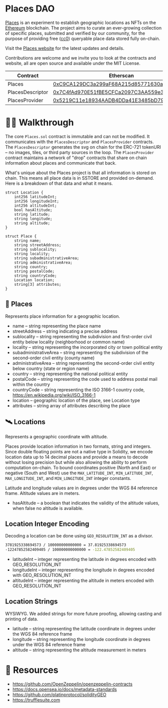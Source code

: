 # Places DAO

[Places](https://places.xyz) is an experiment to establish geographic locations as NFTs on the [Ethereum](https://ethereum.org/) blockchain. The project aims to curate an ever-growing collection of specific places, submitted and verified by our community, for the purpose of providing free ([cc0](https://creativecommons.org/share-your-work/public-domain/cc0/)) queryable place data stored fully on-chain.

Visit the [Places website](https://places.xyz) for the latest updates and details.

Contributions are welcome and we invite you to look at the contracts and website, all are open source and available under the MIT License.

| Contract | Etherscan |
|---------|---------------------------------------------------------------|
| Places | [0xC9CA129DC3a299aF68A215d85771630aec4C3C2b](https://etherscan.io/address/0xC9CA129DC3a299aF68A215d85771630aec4C3C2b#code) |
| PlacesDescriptor | [0x7C4fAd970E51fBE5CFCa2097C3AA559e3E0aEAf8](https://etherscan.io/address/0x7C4fAd970E51fBE5CFCa2097C3AA559e3E0aEAf8) |
| PlacesProvider | [0x5219C11e18934AADB4DDa41E3485bD79DAE08F10](https://etherscan.io/address/0x5219C11e18934AADB4DDa41E3485bD79DAE08F10#code) |

# 🚶‍♀️ Walkthrough

The core `Places.sol` contract is immutable and can not be modified. It communicates with the `PlacesDescriptor` and `PlacesProvider` contracts. The `PlacesDescriptor` generates the svg on chain for the ERC-721 tokenURI – no images, tiles, or third party sources in the loop. The `PlacesProvider` contract maintains a network of "drop" contracts that share on chain information about places and communicate that back.

What's unique about the Places project is that all information is stored on chain. This means all place data is in SSTORE and provided on-demand. Here is a breakdown of that data and what it means.

```
struct Location {
    int256 latitudeInt;
    int256 longitudeInt;
    int256 altitudeInt;
    bool hasAltitude;
    string latitude;
    string longitude;
    string altitude;
}

struct Place {
    string name;
    string streetAddress;
    string sublocality;
    string locality;
    string subadministrativeArea;
    string administrativeArea;
    string country;
    string postalCode;
    string countryCode;
    Location location;
    string[3] attributes;
}
```

## 📍 Places

Represents place information for a geographic location.

* name – string representing the place name
* streetAddress – string indicating a precise address
* sublocality – string representing the subdivision and first-order civil entity below locality (neighborhood or common name)
* locality – string representing the incorporated city or town political entity
* subadministrativeArea – string representing the subdivision of the second-order civil entity (county name)
* administrativeArea – string representing the second-order civil entity below country (state or region name)
* country – string representing the national political entity
* postalCode – string representing the code used to address postal mail within the country
* countryCode – string representing the ISO 3166-1 country code, https://en.wikipedia.org/wiki/ISO_3166-1
* location – geographic location of the place, see Location type
* attributes – string array of attributes describing the place

## 🛰 Locations

Represents a geographic coordinate with altitude.

Places provide location information in two formats, string and integers. Since double floating points are not a native type in Solidity, we encode location data up to 14 decimal places and provide a means to decode without losing precision but while also allowing the ability to perform computation on-chain. To bound coordinates positive (North and East) or negative (South and West) use the `MAX_LATITUDE_INT`, `MIN_LATITUDE_INT`, `MAX_LONGITUDE_INT`, and `MIN_LONGITUDE_INT` integer constants.

Latitude and longitude values are in degrees under the WGS 84 reference frame. Altitude values are in meters.

* hasAltitude – a boolean that indicates the validity of the altitude values, when false no altitude is available.

## Location Integer Encoding

Decoding a location can be done using `GEO_RESOLUTION_INT` as a divisor. 

```sh
3781925338694573 / 100000000000000 = 37.81925338694573
-12247852582409405 / 100000000000000 = -122.47852582409405
```

* latitudeInt – integer representing the latitude in degrees encoded with GEO_RESOLUTION_INT
* longitudeInt – integer representing the longitude in degrees encoded with GEO_RESOLUTION_INT
* altitudeInt – integer representing the altitude in meters encoded with GEO_RESOLUTION_INT

## Location Strings

WYSIWYG. We added strings for more future proofing, allowing casting and printing of data.

* latitude – string representing the latitude coordinate in degrees under the WGS 84 reference frame
* longitude – string representing the longitude coordinate in degrees under the WGS 84 reference frame
* altitude – string representing the altitude measurement in meters

# 🧠 Resources
- https://github.com/OpenZeppelin/openzeppelin-contracts
- https://docs.opensea.io/docs/metadata-standards
- https://github.com/platinprotocol/solidityGEO
- https://trufflesuite.com
